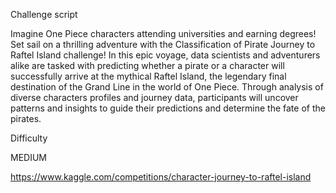 Challenge script

Imagine One Piece characters attending universities and earning degrees! Set sail on a thrilling adventure with the Classification of Pirate Journey to Raftel Island challenge! In this epic voyage, data scientists and adventurers alike are tasked with predicting whether a pirate or a character will successfully arrive at the mythical Raftel Island, the legendary final destination of the Grand Line in the world of One Piece. Through analysis of diverse characters profiles and journey data, participants will uncover patterns and insights to guide their predictions and determine the fate of the pirates.

Difficulty

MEDIUM

https://www.kaggle.com/competitions/character-journey-to-raftel-island